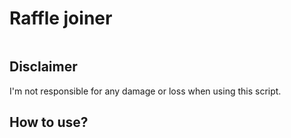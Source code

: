 <p align="center">
    <tbody>
        <td align="center">
            <h1>Raffle joiner</h1>
            <img width="2000" height="0">
        </td>
    </tbody>
</p>

## Disclaimer

I'm not responsible for any damage or loss when using this script.

## How to use?
